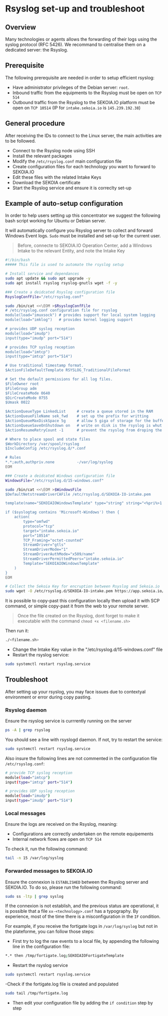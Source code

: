 # Rsyslog set-up and troubleshoot

## Overview
Many technologies or agents allows the forwarding of their logs using the syslog protocol (RFC 5426).
We recommand to centralise them on a dedicated server: the Rsyslog.

## Prerequisite
The following prerequisite are needed in order to setup efficient rsyslog:
- Have administrator privileges of the Debian server: `root`.
- Inbound traffic from the equipments to the Rsyslog must be open on `TCP 514`
- Outbound traffic from the Rsyslog to the SEKOIA.IO platform must be open on `TCP 10514` (IP for `intake.sekoia.io` is `145.239.192.38`)

## General procedure
After receiving the IDs to connect to the Linux server, the main activities are to be followed.
- Connect to the Rsyslog node using SSH
- Install the relevant packages
- Modify the `/etc/rsyslog.conf` main configuration file
- Create configuration files for each technology you want to forward to SEKOIA.IO
- Edit these files with the related Intake Keys
- Download the SEKOIA certificate
- Start the Rsyslog service and ensure it is correclty set-up 

## Example of auto-setup configuration
In order to help users setting up this concentrator we suggest the following bash script working for Ubuntu or Debian server.

It will automatically configure you Rsyslog server to collect and forward Windows Event logs.
`Sudo` must be installed and set-up for the current user.

> Before, connecte to SEKOIA.IO Operation Center, add a Windows Intake to the relevant Entity, and note the Intake Key

```bash
#!/bin/bash
##### This file is used to automate the rsyslog setup

# Install service and dependances
sudo apt update && sudo apt upgrade -y
sudo apt install rsyslog rsyslog-gnutls wget -f -y

### Create a deidcated Rsyslog configuration file
RsyslogConfFile="/etc/rsyslog.conf"

sudo /bin/cat <<\EOM >$RsyslogConfFile
# /etc/rsyslog.conf configuration file for rsyslog
module(load="imuxsock") # provides support for local system logging
module(load="imklog")   # provides kernel logging support

# provides UDP syslog reception
module(load="imudp")
input(type="imudp" port="514")

# provides TCP syslog reception
module(load="imtcp")
input(type="imtcp" port="514")

# Use traditional timestamp format.
$ActionFileDefaultTemplate RSYSLOG_TraditionalFileFormat

# Set the default permissions for all log files.
$FileOwner root
$FileGroup adm
$FileCreateMode 0640
$DirCreateMode 0755
$Umask 0022

$ActionQueueType LinkedList     # create a queue stored in the RAM
$ActionQueueFileName sek_fwd    # set up the prefix for writting
$ActionQueueMaxDiskSpace 5g     # allow 5 giga of storage for the buffer
$ActionQueueSaveOnShutdown on   # write on disk is the rsyslog is whut down
$ActionResumeRetryCount -1      # prevent the rsyslog from droping the logs if the connexion is interrupted

# Where to place spool and state files
$WorkDirectory /var/spool/rsyslog
$IncludeConfig /etc/rsyslog.d/*.conf

# Rules
*.*;auth,authpriv.none          -/var/log/syslog
EOM

### Create a deidcated Windows configuration file
WindowsFile="/etc/rsyslog.d/15-windows.conf"

sudo /bin/cat <<\EOM >$WindowsFile
$DefaultNetstreamDriverCAFile /etc/rsyslog.d/SEKOIA-IO-intake.pem

template(name="SEKOIAIOWindowsTemplate" type="string" string="<%pri%>1 %timestamp:::date-rfc3339% %hostname% %app-name% %procid% LOG [SEKOIA@53288 intake_key=\"YOUR_INTAKE_KEY\"] %msg%\n")

if ($syslogtag contains 'Microsoft-Windows') then {
    action(
        type="omfwd"
        protocol="tcp"
        target="intake.sekoia.io"
        port="10514"
        TCP_Framing="octet-counted"
        StreamDriver="gtls"
        StreamDriverMode="1"
        StreamDriverAuthMode="x509/name"
        StreamDriverPermittedPeers="intake.sekoia.io"
        Template="SEKOIAIOWindowsTemplate"
    )
}
EOM

# Collect the Sekoia Key for encruption between Rsyslog and Sekoia.io
sudo wget -O /etc/rsyslog.d/SEKOIA-IO-intake.pem https://app.sekoia.io/assets/files/SEKOIA-IO-intake.pem
```

It is possible to copy-past this configuration locally then upload it with SCP command, or simple copy-past it from the web to your remote server.

> Once the file created on the Rsyslog, dont forget to make it executable with the command `chmod +x <filename.sh>`

Then run it: 
```bash
./<filename.sh>
```

- Change the Intake Key value in the "/etc/rsyslog.d/15-windows.conf" file
- Restart the rsyslog service: 
```bash
sudo systemctl restart rsyslog.service
```

## Troubleshoot
After setting up your rsyslog, you may face issues due to contextyal environment or error during copy pasting.

### Rsyslog daemon
Ensure the rsyslog service is currrently running on the server
```bash
ps -A | grep rsyslog 
```
You should see a line with rsyslogd daemon. If not, try to restart the service:
```bash
sudo systemctl restart rsyslog.service
```

Also insure the following lines are not commented in the configuration file `/etc/rsyslog.conf`:
```bash
# provide TCP syslog reception
module(load="imtcp")
input(type="imtcp" port="514")

# provides UDP syslog reception
module(load="imudp")
input(type="imudp" port="514")
```

### Local messages
Ensure the logs are received on the Rsyslog, meaning:
- Configurations are correctly undertaken on the remote equipements
- Internal network flows are open on `TCP 514`

To check it, run the following command:
```bash
tail -n 15 /var/log/syslog
``` 

### Forwarded messages to SEKOIA.IO
Ensure the connexion is `ESTABLISHED` between the Rsyslog server and SEKOIA.IO. To do so, please run the following command:
```bash
sudo ss -ltp | grep syslog 
```

If the connexion is not establish, and the previous status are operational, it is possible that a file `xx-<technology>.conf` has a typography.
By experience, most of the time there is a misconfiguration in the `IF` condition.

For example, if you receive the fortigate logs in `/var/log/syslog` but not in the plateforme, you can follow those steps:
- First try to log the raw events to a local file, by appending the following line in the configuration file:
```bash
*.* then /tmp/fortigate.log;SEKOIAIOFortigateTemplate
```

- Restart the rsyslog service
```bash
sudo systemctl restart rsyslog.service
```

-Check if the fortigate.log file is created and populated
```bash
sudo tail /tmp/fortigate.log
```

- Then edit your configuration file by adding the `if condition` step by step
